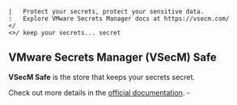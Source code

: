 ```text
|   Protect your secrets, protect your sensitive data.
:   Explore VMware Secrets Manager docs at https://vsecm.com/
</
<>/ keep your secrets... secret
```

## VMware Secrets Manager (VSecM) Safe

**VSecM Safe** is the store that keeps your secrets secret.

Check out more details in the [official documentation](https://vsecm.com/).
    - 